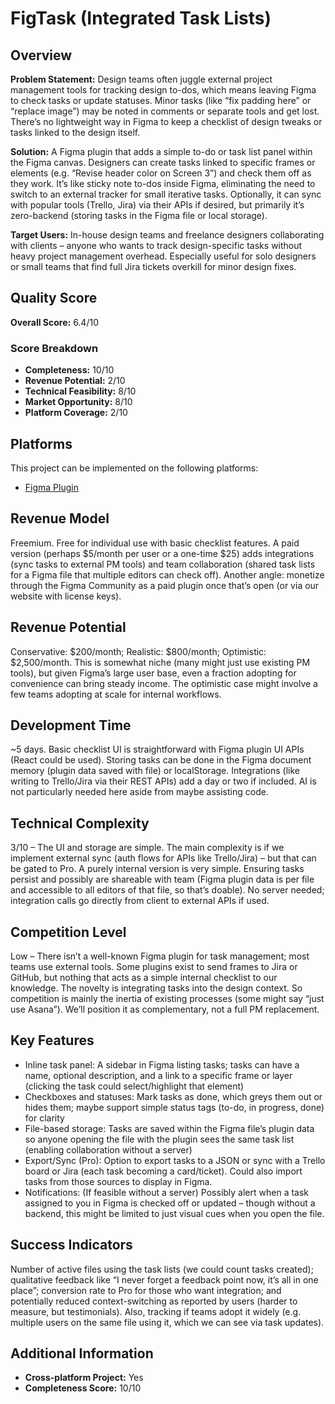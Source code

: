 # FigTask (Integrated Task Lists)

## Overview
**Problem Statement:** Design teams often juggle external project management tools for tracking design to-dos, which means leaving Figma to check tasks or update statuses. Minor tasks (like “fix padding here” or “replace image”) may be noted in comments or separate tools and get lost. There’s no lightweight way in Figma to keep a checklist of design tweaks or tasks linked to the design itself.

**Solution:** A Figma plugin that adds a simple to-do or task list panel within the Figma canvas. Designers can create tasks linked to specific frames or elements (e.g. “Revise header color on Screen 3”) and check them off as they work. It’s like sticky note to-dos inside Figma, eliminating the need to switch to an external tracker for small iterative tasks. Optionally, it can sync with popular tools (Trello, Jira) via their APIs if desired, but primarily it’s zero-backend (storing tasks in the Figma file or local storage).

**Target Users:** In-house design teams and freelance designers collaborating with clients – anyone who wants to track design-specific tasks without heavy project management overhead. Especially useful for solo designers or small teams that find full Jira tickets overkill for minor design fixes.

## Quality Score
**Overall Score:** 6.4/10

### Score Breakdown
- **Completeness:** 10/10
- **Revenue Potential:** 2/10
- **Technical Feasibility:** 8/10
- **Market Opportunity:** 8/10
- **Platform Coverage:** 2/10

## Platforms
This project can be implemented on the following platforms:
- [Figma Plugin](./platforms/figma-plugin/)

## Revenue Model
Freemium. Free for individual use with basic checklist features. A paid version (perhaps $5/month per user or a one-time $25) adds integrations (sync tasks to external PM tools) and team collaboration (shared task lists for a Figma file that multiple editors can check off). Another angle: monetize through the Figma Community as a paid plugin once that’s open (or via our website with license keys).

## Revenue Potential
Conservative: $200/month; Realistic: $800/month; Optimistic: $2,500/month. This is somewhat niche (many might just use existing PM tools), but given Figma’s large user base, even a fraction adopting for convenience can bring steady income. The optimistic case might involve a few teams adopting at scale for internal workflows.

## Development Time
~5 days. Basic checklist UI is straightforward with Figma plugin UI APIs (React could be used). Storing tasks can be done in the Figma document memory (plugin data saved with file) or localStorage. Integrations (like writing to Trello/Jira via their REST APIs) add a day or two if included. AI is not particularly needed here aside from maybe assisting code.

## Technical Complexity
3/10 – The UI and storage are simple. The main complexity is if we implement external sync (auth flows for APIs like Trello/Jira) – but that can be gated to Pro. A purely internal version is very simple. Ensuring tasks persist and possibly are shareable with team (Figma plugin data is per file and accessible to all editors of that file, so that’s doable). No server needed; integration calls go directly from client to external APIs if used.

## Competition Level
Low – There isn’t a well-known Figma plugin for task management; most teams use external tools. Some plugins exist to send frames to Jira or GitHub, but nothing that acts as a simple internal checklist to our knowledge. The novelty is integrating tasks into the design context. So competition is mainly the inertia of existing processes (some might say “just use Asana”). We’ll position it as complementary, not a full PM replacement.

## Key Features
- Inline task panel: A sidebar in Figma listing tasks; tasks can have a name, optional description, and a link to a specific frame or layer (clicking the task could select/highlight that element)
- Checkboxes and statuses: Mark tasks as done, which greys them out or hides them; maybe support simple status tags (to-do, in progress, done) for clarity
- File-based storage: Tasks are saved within the Figma file’s plugin data so anyone opening the file with the plugin sees the same task list (enabling collaboration without a server)
- Export/Sync (Pro): Option to export tasks to a JSON or sync with a Trello board or Jira (each task becoming a card/ticket). Could also import tasks from those sources to display in Figma.
- Notifications: (If feasible without a server) Possibly alert when a task assigned to you in Figma is checked off or updated – though without a backend, this might be limited to just visual cues when you open the file.

## Success Indicators
Number of active files using the task lists (we could count tasks created); qualitative feedback like “I never forget a feedback point now, it’s all in one place”; conversion rate to Pro for those who want integration; and potentially reduced context-switching as reported by users (harder to measure, but testimonials). Also, tracking if teams adopt it widely (e.g. multiple users on the same file using it, which we can see via task updates).

## Additional Information
- **Cross-platform Project:** Yes
- **Completeness Score:** 10/10
